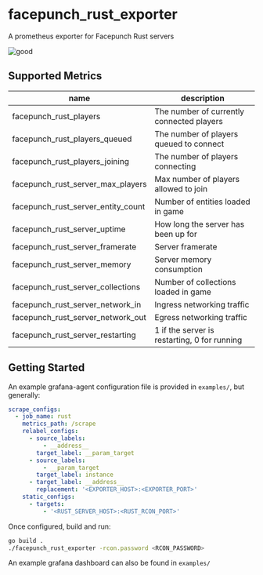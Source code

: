 # facepunch_rust_exporter

A prometheus exporter for Facepunch Rust servers


![good](https://user-images.githubusercontent.com/1617698/169644095-868b5548-2702-4dbb-a40d-fbfcc937d327.png)


## Supported Metrics

| name         | description                                         |
|--------------|-----------------------------------------------------|
| facepunch_rust_players | The number of currently connected players |
| facepunch_rust_players_queued | The number of players queued to connect |
| facepunch_rust_players_joining | The number of players connecting |
| facepunch_rust_server_max_players | Max number of players allowed to join |
| facepunch_rust_server_entity_count | Number of entities loaded in game |
| facepunch_rust_server_uptime | How long the server has been up for |
| facepunch_rust_server_framerate | Server framerate |
| facepunch_rust_server_memory | Server memory consumption |
| facepunch_rust_server_collections | Number of collections loaded in game |
| facepunch_rust_server_network_in | Ingress networking traffic |
| facepunch_rust_server_network_out | Egress networking traffic |
| facepunch_rust_server_restarting | 1 if the server is restarting, 0 for running |

## Getting Started

An example grafana-agent configuration file is provided in `examples/`, but generally:

```yaml
scrape_configs:
  - job_name: rust
    metrics_path: /scrape
    relabel_configs:
      - source_labels:
          - __address__
        target_label: __param_target
      - source_labels:
          - __param_target
        target_label: instance
      - target_label: __address__
        replacement: '<EXPORTER_HOST>:<EXPORTER_PORT>'
    static_configs:
      - targets:
          - '<RUST_SERVER_HOST>:<RUST_RCON_PORT>'
```

Once configured, build and run:

```sh
go build .
./facepunch_rust_exporter -rcon.password <RCON_PASSWORD>
```

An example grafana dashboard can also be found in `examples/`
